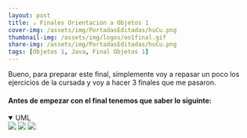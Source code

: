 ```yaml
---
layout: post
title: ☕ Finales Orientación a Objetos 1
cover-img: /assets/img/PortadasEditadas/huCu.png
thumbnail-img: /assets/img/logos/oo1final.gif
share-img: /assets/img/PortadasEditadas/huCu.png
tags: [Objetos 1, Java, Final Objetos 1]
---
```


Bueno, para preparar este final, simplemente voy a repasar un poco los ejercicios de la cursada y voy a hacer 3 finales que me pasaron.

#### Antes de empezar con el final tenemos que saber lo siguinte:

<details open><summary>UML</summary>

<img src='https://github.com/Fabian-Martinez-Rincon/Fabian-Martinez-Rincon/assets/55964635/471dede8-47f3-42bb-9488-2d2988593278'>
<img src='https://github.com/Fabian-Martinez-Rincon/Fabian-Martinez-Rincon/assets/55964635/0f698a90-97a1-481c-8053-ec0d29003f9d'>
<img src='https://github.com/Fabian-Martinez-Rincon/Fabian-Martinez-Rincon/assets/55964635/c84e4bc7-6510-4328-a020-d5bde57020a2'>

</details>